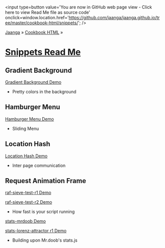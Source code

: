 <span style=display:none; >[You are now in GitHub source code view - Click here to view Read Me file as a web page]( http://jaanga.github.io/cookbook-html/snippets/index.html "View file as a web page." ) </span>
<input type=button value='You are now in GitHub web page view - Click here to view Read Me file as source code' onclick=window.location.href='https://github.com/jaanga/jaanga.github.io/tree/master/cookbook-html/snippets/'; />

[Jaanga]( http://jaanga.github.io ) &raquo; [Cookbook HTML]( http://jaanga.github.io/cookbook-html/  ) &raquo;

[Snippets Read Me]( index.html )
===

## Gradient Background

[Gradient Background Demo ]( http://jaanga.github.io/cookbook-html/snippets/gradient-background/gradient-background-r1.html )

* Pretty colors in the background


## Hamburger Menu

[Hamburger Menu Demo]( http://jaanga.github.io/cookbook-html/snippets/hamburger-menu/hamburger-child-menu-r3-fixed-width.html )

* Sliding Menu


## Location Hash

[Location Hash Demo]( http://jaanga.github.io/cookbook-html/snippets/location-hash/location-hash-parse-variable-lengths-r1.html )

* Inter page communication


## Request Animation Frame

[raf-sieve-test-r1 Demo]( http://jaanga.github.io/cookbook-html/snippets/request-animation-frame/raf-sieve-test-r1.html )

[raf-sieve-test-r2 Demo]( http://jaanga.github.io/cookbook-html/snippets/request-animation-frame/raf-sieve-test-r2.html )

* How fast is your script running

[stats-mrdoob Demo]( http://jaanga.github.io/cookbook-html/snippets/request-animation-frame/stats-mrdoob.html )

[stats-lorenz-attractor r1 Demo]( http://jaanga.github.io/cookbook-html/snippets/request-animation-frame/stats-lorenz-attractor-r1.html )

* Building upon Mr.doob's stats.js
